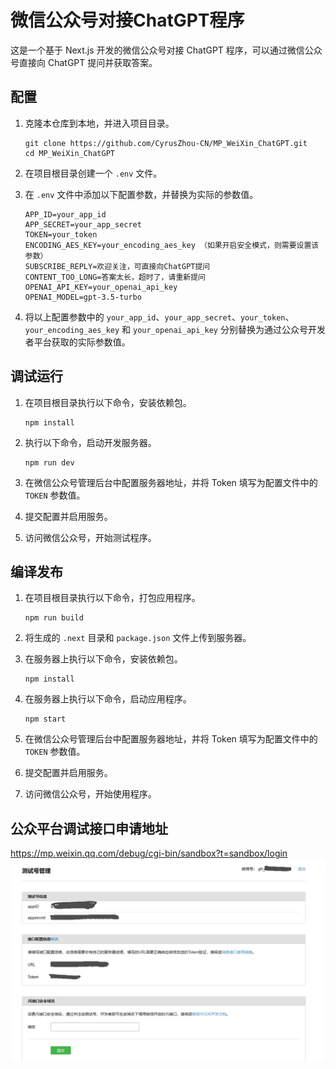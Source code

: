 # 微信公众号对接ChatGPT程序

这是一个基于 Next.js 开发的微信公众号对接 ChatGPT 程序，可以通过微信公众号直接向 ChatGPT 提问并获取答案。

## 配置

1. 克隆本仓库到本地，并进入项目目录。

   ```
   git clone https://github.com/CyrusZhou-CN/MP_WeiXin_ChatGPT.git
   cd MP_WeiXin_ChatGPT
   ```

2. 在项目根目录创建一个 `.env` 文件。

3. 在 `.env` 文件中添加以下配置参数，并替换为实际的参数值。

   ```
   APP_ID=your_app_id
   APP_SECRET=your_app_secret
   TOKEN=your_token
   ENCODING_AES_KEY=your_encoding_aes_key （如果开启安全模式，则需要设置该参数）
   SUBSCRIBE_REPLY=欢迎关注，可直接向ChatGPT提问
   CONTENT_TOO_LONG=答案太长，超时了，请重新提问
   OPENAI_API_KEY=your_openai_api_key
   OPENAI_MODEL=gpt-3.5-turbo
   ```

4. 将以上配置参数中的 `your_app_id`、`your_app_secret`、`your_token`、`your_encoding_aes_key` 和 `your_openai_api_key` 分别替换为通过公众号开发者平台获取的实际参数值。

## 调试运行

1. 在项目根目录执行以下命令，安装依赖包。

   ```
   npm install
   ```

2. 执行以下命令，启动开发服务器。

   ```
   npm run dev
   ```

3. 在微信公众号管理后台中配置服务器地址，并将 Token 填写为配置文件中的 `TOKEN` 参数值。

4. 提交配置并启用服务。

5. 访问微信公众号，开始测试程序。

## 编译发布

1. 在项目根目录执行以下命令，打包应用程序。

   ```
   npm run build
   ```

2. 将生成的 `.next` 目录和 `package.json` 文件上传到服务器。

3. 在服务器上执行以下命令，安装依赖包。

   ```
   npm install
   ```

4. 在服务器上执行以下命令，启动应用程序。

   ```
   npm start
   ```

5. 在微信公众号管理后台中配置服务器地址，并将 Token 填写为配置文件中的 `TOKEN` 参数值。

6. 提交配置并启用服务。

7. 访问微信公众号，开始使用程序。
## 公众平台调试接口申请地址
https://mp.weixin.qq.com/debug/cgi-bin/sandbox?t=sandbox/login
![公众平台调试接口](./public/images/weixin.jpg)